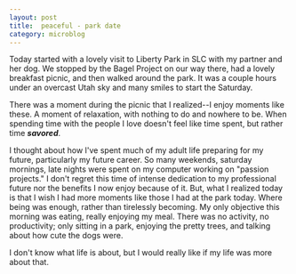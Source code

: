 ```yaml
---
layout: post
title:  peaceful - park date
category: microblog
---
```


Today started with a lovely visit to Liberty Park in SLC with my partner and her dog. We stopped by the Bagel Project on our way there, had a lovely breakfast picnic, and then walked around the park. It was a couple hours under an overcast Utah sky and many smiles to start the Saturday. 

There was a moment during the picnic that I realized--I enjoy moments like these. A moment of relaxation, with nothing to do and nowhere to be. When spending time with the people I love doesn't feel like time spent, but rather time **_savored_**.

I thought about how I've spent much of my adult life preparing for my future, particularly my future career. So many weekends, saturday mornings, late nights were spent on my computer working on "passion projects." I don't regret this time of intense dedication to my professional future nor the benefits I now enjoy because of it. But, what I realized today is that I wish I had more moments like those I had at the park today. Where being was enough, rather than tirelessly becoming. My only objective this morning was eating, really enjoying my meal. There was no activity, no productivity; only sitting in a park, enjoying the pretty trees, and talking about how cute the dogs were. 

I don't know what life is about, but I would really like if my life was more about that.
